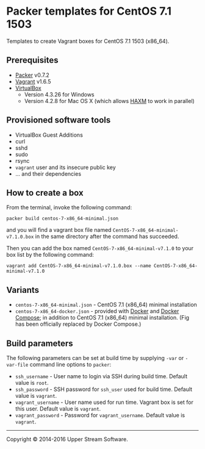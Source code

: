 # Packer templates for CentOS 7.1 1503

Templates to create Vagrant boxes for CentOS 7.1 1503 (x86_64).

## Prerequisites

* [Packer] v0.7.2
* [Vagrant] v1.6.5
* [VirtualBox]
	* Version 4.3.26 for Windows
	* Version 4.2.8 for Mac OS X (which allows [HAXM] to work in parallel)

[Packer]: https://www.packer.io/ "Packer by HashiCorp"
[Vagrant]: https://www.vagrantup.com/ "Vagrant"
[VirtualBox]: https://www.virtualbox.org/ "Oracle VM VirtualBox"
[HAXM]: https://software.intel.com/en-us/android/articles/intel-hardware-accelerated-execution-manager
        "Intel&reg; Hardware Accelerated Execution Manager"

## Provisioned software tools

* VirtualBox Guest Additions
* curl
* sshd
* sudo
* rsync
* `vagrant` user and its insecure public key
* ... and their dependencies

## How to create a box

From the terminal, invoke the following command:

	packer build centos-7-x86_64-minimal.json

and you will find a vagrant box file named `CentOS-7-x86_64-minimal-v7.1.0.box`
in the same directory after the command has succeeded.

Then you can add the box named `CentOS-7-x86_64-minimal-v7.1.0` to your box list
by the following command:

	vagrant add CentOS-7-x86_64-minimal-v7.1.0.box --name CentOS-7-x86_64-minimal-v7.1.0

## Variants

* `centos-7-x86_64-minimal.json` - CentOS 7.1 (x86_64) minimal installation
* `centos-7-x86_64-docker.json` - provided with [Docker] and [Docker Compose];
  in addition to CentOS 7.1 (x86_64) minimal installation.
  (Fig has been officially replaced by Docker Compose.)

[Docker]: https://www.docker.com/ "Docker - Build, Ship and Run Any App, Anywhere"
[Docker Compose]: https://docs.docker.com/compose/ "Docker Compose - Docker Documentation"

## Build parameters

The following parameters can be set at build time by supplying `-var` or `-var-file` command line options to `packer`:

* `ssh_username` - User name to login via SSH during build time.  Default value is `root`.
* `ssh_password` - SSH password for `ssh_user` used for build time.  Default value is `vagrant`.
* `vagrant_username` - User name used for run time.  Vagrant box is set for this user.  Default value is `vagrant`.
* `vagrant_password` - Password for `vagrant_username`.  Default value is `vagrant`.

- - -

Copyright &copy; 2014-2016 Upper Stream Software.
